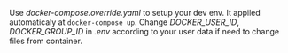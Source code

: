 Use *docker-compose.override.yaml* to setup your dev env. It appiled automaticaly at `docker-compose up`.
Change *DOCKER_USER_ID*, *DOCKER_GROUP_ID* in *.env* according to your user data if need to change files from container.
